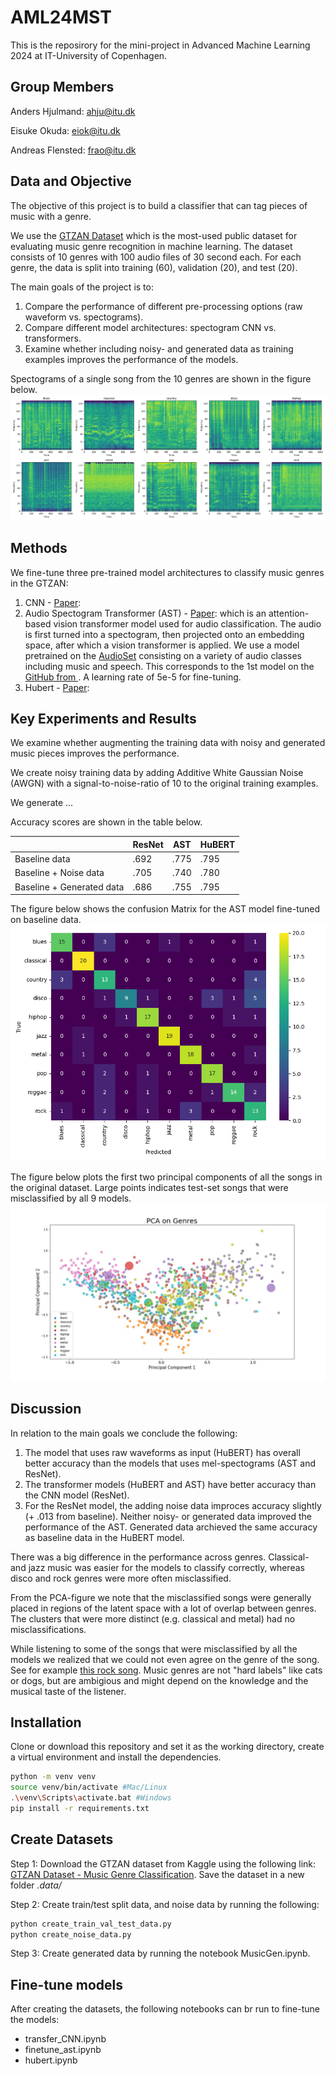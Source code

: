 # AML24MST
This is the reposirory for the mini-project in Advanced Machine Learning 2024 at IT-University of Copenhagen.

## Group Members
Anders Hjulmand: ahju@itu.dk

Eisuke Okuda: eiok@itu.dk  

Andreas Flensted: frao@itu.dk

## Data and Objective
The objective of this project is to build a classifier that can tag pieces of music with a genre. 

We use the [GTZAN Dataset](https://www.kaggle.com/datasets/andradaolteanu/gtzan-dataset-music-genre-classification) which is the most-used public dataset for evaluating music genre recognition in machine learning. The dataset consists of 10 genres with 100 audio files of 30 second each. For each genre, the data is split into training (60), validation (20), and test (20).

The main goals of the project is to:

1. Compare the performance of different pre-processing options (raw waveform vs. spectograms). 
2. Compare different model architectures: spectogram CNN vs. transformers.
3. Examine whether including noisy- and generated data as training examples improves the performance of the models.


Spectograms of a single song from the 10 genres are shown in the figure below. 
![](figures/ast_spectograms.png)


## Methods

We fine-tune three pre-trained model architectures to classify music genres in the GTZAN:

1. CNN - [Paper](url): 
2. Audio Spectogram Transformer (AST) - [Paper](https://arxiv.org/abs/2104.01778): which is an attention-based vision transformer model used for audio classification. The audio is first turned into a spectogram, then projected onto an embedding space, after which a vision transformer is applied. We use a model pretrained on the [AudioSet](https://research.google.com/audioset/) consisting on a variety of audio classes including music and speech. This corresponds to the 1st model on the [GitHub from ](https://github.com/YuanGongND/ast/tree/master?tab=readme-ov-file). A learning rate of 5e-5 for fine-tuning. 
4. Hubert - [Paper](https://arxiv.org/abs/2106.07447): 


## Key Experiments and Results

We examine whether augmenting the training data with noisy and generated music pieces improves the performance. 

We create noisy training data by adding Additive White Gaussian Noise (AWGN) with a signal-to-noise-ratio of $10$ to the original training examples.

We generate ...  


Accuracy scores are shown in the table below.  

|          | ResNet | AST | HuBERT |
|----------|----------|----------|----------|
| Baseline data             | .692   | .775   | .795   |
| Baseline + Noise data     | .705   | .740   | .780   |
| Baseline + Generated data | .686   | .755   | .795   |


The figure below shows the confusion Matrix for the AST model fine-tuned on baseline data.
![](figures/confusion_plot_baseline_ast.png)


The figure below plots the first two principal components of all the songs in the original dataset. Large points indicates test-set songs that were misclassified by all 9 models. 
![](figures/pca_plot_misclassified.jpg)


## Discussion

In relation to the main goals we conclude the following:

1. The model that uses raw waveforms as input (HuBERT) has overall better accuracy than the models that uses mel-spectograms (AST and ResNet).
2. The transformer models (HuBERT and AST) have better accuracy than the CNN model (ResNet).
3. For the ResNet model, the adding noise data improces accuracy slightly (+ .013 from baseline). Neither noisy- or generated data improved the performance of the AST. Generated data archieved the same accuracy as baseline data in the HuBERT model. 

There was a big difference in the performance across genres. Classical- and jazz music was easier for the models to classify correctly, whereas disco and rock genres were more often misclassified. 

From the PCA-figure we note that the misclassified songs were generally placed in regions of the latent space with a lot of overlap between genres. The clusters that were more distinct (e.g. classical and metal) had no misclassifications. 

While listening to some of the songs that were misclassified by all the models we realized that we could not even agree on the genre of the song. See for example [this rock song](https://jumpshare.com/s/VVWPKtGIc0Pn8y5wtkth). Music genres are not "hard labels" like cats or dogs, but are ambigious and might depend on the knowledge and the musical taste of the listener.


## Installation
Clone or download this repository and set it as the working directory, create a virtual environment and install the dependencies.

```bash
python -m venv venv
source venv/bin/activate #Mac/Linux
.\venv\Scripts\activate.bat #Windows
pip install -r requirements.txt 
```

## Create Datasets

Step 1: Download the GTZAN dataset from Kaggle using the following link:
[GTZAN Dataset - Music Genre Classification](https://www.kaggle.com/datasets/andradaolteanu/gtzan-dataset-music-genre-classification). Save the dataset in a new folder *.data/* 

Step 2: Create train/test split data, and noise data by running the following:
```bash
python create_train_val_test_data.py
python create_noise_data.py
```

Step 3: Create generated data by running the notebook MusicGen.ipynb.

## Fine-tune models

After creating the datasets, the following notebooks can br run to fine-tune the models:

* transfer_CNN.ipynb
* finetune_ast.ipynb
* hubert.ipynb





